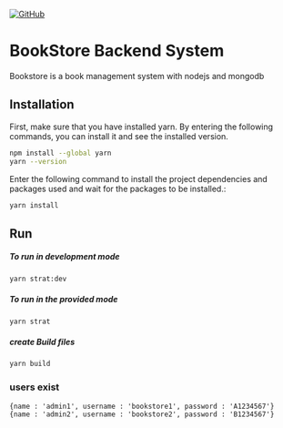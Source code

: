 
[![GitHub](https://img.shields.io/github/license/illchi/js-client)](https://github.com/illchi/js-client/blob/master/LICENSE)

# BookStore Backend System

Bookstore is a book management system with nodejs and mongodb

## Installation
First, make sure that you have installed yarn. By entering the following commands, you can install it and see the installed version.

```bash
npm install --global yarn
yarn --version
```

Enter the following command to install the project dependencies and packages used and wait for the packages to be installed.:

```bash
yarn install
```

## Run

##### To run in development mode
```bash
yarn strat:dev
```
##### To run in the provided mode
```bash
yarn strat
```
##### create Build files
```bash
yarn build
```
### users exist
```
{name : 'admin1', username : 'bookstore1', password : 'A1234567'}
{name : 'admin2', username : 'bookstore2', password : 'B1234567'}
```
